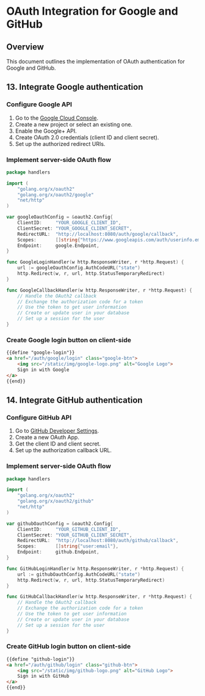 # OAuth Integration for Google and GitHub

## Overview
This document outlines the implementation of OAuth authentication for Google and GitHub.

## 13. Integrate Google authentication

### Configure Google API
1. Go to the [Google Cloud Console](https://console.cloud.google.com/).
2. Create a new project or select an existing one.
3. Enable the Google+ API.
4. Create OAuth 2.0 credentials (client ID and client secret).
5. Set up the authorized redirect URIs.

### Implement server-side OAuth flow

```go
package handlers

import (
    "golang.org/x/oauth2"
    "golang.org/x/oauth2/google"
    "net/http"
)

var googleOauthConfig = &oauth2.Config{
    ClientID:     "YOUR_GOOGLE_CLIENT_ID",
    ClientSecret: "YOUR_GOOGLE_CLIENT_SECRET",
    RedirectURL:  "http://localhost:8080/auth/google/callback",
    Scopes:       []string{"https://www.googleapis.com/auth/userinfo.email"},
    Endpoint:     google.Endpoint,
}

func GoogleLoginHandler(w http.ResponseWriter, r *http.Request) {
    url := googleOauthConfig.AuthCodeURL("state")
    http.Redirect(w, r, url, http.StatusTemporaryRedirect)
}

func GoogleCallbackHandler(w http.ResponseWriter, r *http.Request) {
    // Handle the OAuth2 callback
    // Exchange the authorization code for a token
    // Use the token to get user information
    // Create or update user in your database
    // Set up a session for the user
}
```

### Create Google login button on client-side

```html
{{define "google-login"}}
<a href="/auth/google/login" class="google-btn">
    <img src="/static/img/google-logo.png" alt="Google Logo">
    Sign in with Google
</a>
{{end}}
```

## 14. Integrate GitHub authentication

### Configure GitHub API
1. Go to [GitHub Developer Settings](https://github.com/settings/developers).
2. Create a new OAuth App.
3. Get the client ID and client secret.
4. Set up the authorization callback URL.

### Implement server-side OAuth flow

```go
package handlers

import (
    "golang.org/x/oauth2"
    "golang.org/x/oauth2/github"
    "net/http"
)

var githubOauthConfig = &oauth2.Config{
    ClientID:     "YOUR_GITHUB_CLIENT_ID",
    ClientSecret: "YOUR_GITHUB_CLIENT_SECRET",
    RedirectURL:  "http://localhost:8080/auth/github/callback",
    Scopes:       []string{"user:email"},
    Endpoint:     github.Endpoint,
}

func GitHubLoginHandler(w http.ResponseWriter, r *http.Request) {
    url := githubOauthConfig.AuthCodeURL("state")
    http.Redirect(w, r, url, http.StatusTemporaryRedirect)
}

func GitHubCallbackHandler(w http.ResponseWriter, r *http.Request) {
    // Handle the OAuth2 callback
    // Exchange the authorization code for a token
    // Use the token to get user information
    // Create or update user in your database
    // Set up a session for the user
}
```

### Create GitHub login button on client-side

```html
{{define "github-login"}}
<a href="/auth/github/login" class="github-btn">
    <img src="/static/img/github-logo.png" alt="GitHub Logo">
    Sign in with GitHub
</a>
{{end}}
```